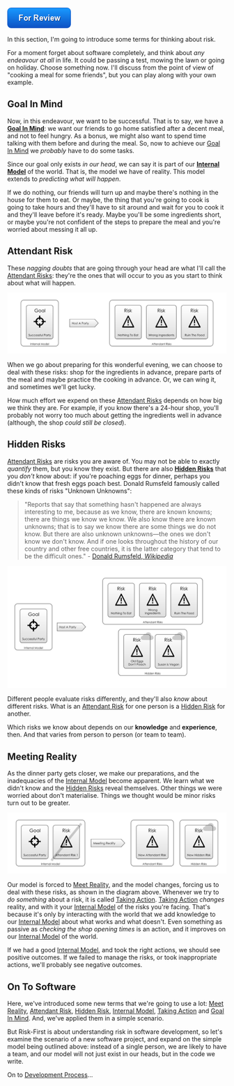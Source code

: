 ![For Review](images/state/for-review.png)

In this section, I'm going to introduce some terms for thinking about risk.

For a moment forget about software completely, and think about _any endeavour at all_ in life.  It could be passing a test, mowing the lawn or going on holiday.  Choose something now.   I'll discuss from the point of view of "cooking a meal for some friends", but you can play along with your own example.  

## Goal In Mind

Now, in this endeavour, we want to be successful.  That is to say, we have a **[Goal In Mind](Glossary#Goal-In-Mind)**:  we want our friends to go home satisfied after a decent meal, and not to feel hungry.   As a bonus, we might also want to spend time talking with them before and during the meal.  So, now to achieve our [Goal In Mind](Glossary#Goal-In-Mind) we *probably* have to do some tasks.  

Since our goal only exists _in our head_, we can say it is part of our **[Internal Model](Glossary#Internal-model)** of the world.  That is, the model we have of reality.  This model extends to _predicting what will happen_.

If we do nothing, our friends will turn up and maybe there's nothing in the house for them to eat.   Or maybe, the thing that you're going to cook is going to take hours and they'll have to sit around and wait for you to cook it and they'll leave before it's ready.  Maybe you'll be some ingredients short, or maybe you're not confident of the steps to prepare the meal and you're worried about messing it all up.  

## Attendant Risk

These _nagging doubts_ that are going through your head are what I'll call the [Attendant Risks](Glossary#attendant-risk):  they're the ones that will occur to you as you start to think about what will happen. 

![Goal In Mind, with the risks you know about](images/generated/introduction/goal_in_mind.png)

When we go about preparing for this wonderful evening, we can choose to deal with these risks:  shop for the ingredients in advance, prepare parts of the meal and maybe practice the cooking in advance.  Or, we can wing it, and sometimes we'll get lucky.

How much effort we expend on these [Attendant Risks](Glossary#attendant-risk) depends on how big we think they are.  For example, if you know there's a 24-hour shop, you'll probably not worry too much about getting the ingredients well in advance (although, the shop _could still be closed_).

## Hidden Risks

[Attendant Risks](Glossary#attendant-risk) are risks you are aware of.  You may not be able to exactly _quantify_ them, but you know they exist.  But there are also **[Hidden Risks](Glossary#attendant-risk)** that you _don't_ know about: if you're poaching eggs for dinner, perhaps you didn't know that fresh eggs poach best.  Donald Rumsfeld famously called these kinds of risks "Unknown Unknowns":

> "Reports that say that something hasn't happened are always interesting to me, because as we know, there are known knowns; there are things we know we know. We also know there are known unknowns; that is to say we know there are some things we do not know. But there are also unknown unknowns—the ones we don't know we don't know. And if one looks throughout the history of our country and other free countries, it is the latter category that tend to be the difficult ones." - [Donald Rumsfeld, _Wikipedia_](https://en.wikipedia.org/wiki/There_are_known_knowns)

![Goal In Mind, the risks you know about and the ones you don't](images/generated/introduction/hidden_risks.png)

Different people evaluate risks differently, and they'll also _know_ about different risks.  What is an [Attendant Risk](Glossary#attendant-risk) for one person is a [Hidden Risk](Glossary#attendant-risk) for another.     

Which risks we know about depends on our **knowledge** and **experience**, then. <!-- tweet-end --> And that varies from person to person (or team to team).  

## Meeting Reality

As the dinner party gets closer, we make our preparations, and the inadequacies of the [Internal Model](Glossary#Internal-Model) become apparent.  We learn what we didn't know and the [Hidden Risks](Glossary#hidden-risk) reveal themselves.  Other things we were worried about don't materialise.  Things we thought would be minor risks turn out to be greater.   

![How Taking Action affects Reality, and also changes your Internal Model](images/generated/introduction/model_vs_reality.png)

Our model is forced to [Meet Reality](Glossary#meet-reality), and the model changes,  forcing us to deal with these risks, as shown in the diagram above.  Whenever we try to _do something_ about a risk, it is called [Taking Action](Glossary#taking-action).  [Taking Action](Glossary#taking-action) _changes_ reality, and with it your [Internal Model](Glossary#internal-model) of the risks you're facing.  That's because it's only by interacting with the world that we add knowledge to our [Internal Model](Glossary#internal-model) about what works and what doesn't.  Even something as passive as _checking the shop opening times_ is an action, and it improves on our [Internal Model](Glossary#internal-model) of the world.

If we had a good [Internal Model](Glossary#Internal-Model), and took the right actions, we should see positive outcomes.  If we failed to manage the risks, or took inappropriate actions, we'll probably see negative outcomes.

## On To Software

Here, we've introduced some new terms that we're going to use a lot:  [Meet Reality](Glossary#meet-reality), [Attendant Risk](Glossary#attendant-risk), [Hidden Risk](Glossary#attendant-risk), [Internal Model](Glossary#Internal-model), [Taking Action](Glossary#taking-action) and [Goal In Mind](Glossary#Goal-In-Mind).  And, we've applied them in a simple scenario.

But Risk-First is about understanding risk in software development, so let's examine the scenario of a new software project, and expand on the simple model being outlined above:  instead of a single person, we are likely to have a team, and our model will not just exist in our heads, but in the code we write.  

On to [Development Process](Development-Process)...